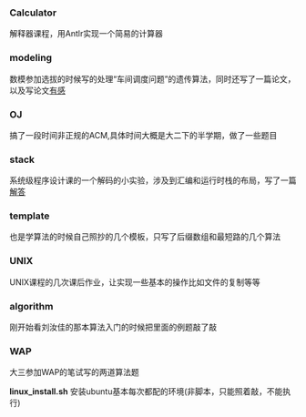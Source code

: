 ### Calculator

解释器课程，用Antlr实现一个简易的计算器

### modeling

数模参加选拔的时候写的处理“车间调度问题”的遗传算法，同时还写了一篇论文，以及写论文<a href="http://ycoronene.github.io/2016/04/26/Write-article/" target="_blank">有感</a>

### OJ

搞了一段时间非正规的ACM,具体时间大概是大二下的半学期，做了一些题目

### stack

系统级程序设计课的一个解码的小实验，涉及到汇编和运行时栈的布局，写了一篇<a href="http://ycoronene.github.io/2016/10/18/Decoding-Lab-Solution/">解答</a>

### template

也是学算法的时候自己照抄的几个模板，只写了后缀数组和最短路的几个算法

### UNIX

UNIX课程的几次课后作业，让实现一些基本的操作比如文件的复制等等

### algorithm

刚开始看刘汝佳的那本算法入门的时候把里面的例题敲了敲

### WAP

大三参加WAP的笔试写的两道算法题

**linux_install.sh** 安装ubuntu基本每次都配的环境(非脚本，只能照着敲，不能执行)